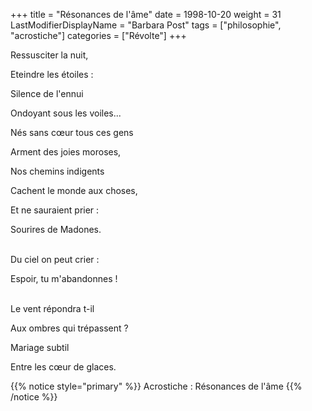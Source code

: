 +++
title = "Résonances de l'âme"
date = 1998-10-20
weight = 31
LastModifierDisplayName = "Barbara Post"
tags = ["philosophie", "acrostiche"]
categories = ["Révolte"]
+++

Ressusciter la nuit,

Eteindre les étoiles :

Silence de l'ennui

Ondoyant sous les voiles...

Nés sans cœur tous ces gens

Arment des joies moroses,

Nos chemins indigents

Cachent le monde aux choses,

Et ne sauraient prier :

Sourires de Madones.

 \
Du ciel on peut crier :

Espoir, tu m'abandonnes !

 \
Le vent répondra t-il

Aux ombres qui trépassent ?

Mariage subtil

Entre les cœur de glaces.

{{% notice style="primary" %}}
Acrostiche : Résonances de l'âme
{{% /notice %}}
